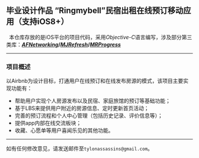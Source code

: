 ## 毕业设计作品 “Ringmybell”民宿出租在线预订移动应用（支持iOS8+）

&nbsp;&nbsp;本仓库存放的是iOS平台的项目代码，采用*Objective-C*语言编写，涉及部分第三类库：__*[AFNetworking](https://github.com/AFNetworking/AFNetworking)*/*[MJRefresh](https://github.com/CoderMJLee/MJRefresh)*/*[MRProgress](https://github.com/mrackwitz/MRProgress)*__

***

### 项目概述

以Airbnb为设计目标，打通用户在线预订和在线发布房源的模式，该项目主要实现功能有：

* 帮助用户实现个人房源发布以及民宿、家庭旅馆的预订等基础功能；
* 基于LBS来提供用户附近的房源信息、定时更新首页活动；
* 完善的预订流程和个人中心管理（包括历史记录、评价信息等）；
* 提供app内部在线交流板块；
* 收藏、心愿单等用户喜闻乐见的其他功能。

***

如有任何修改意见，请发送邮件至`tylonassassins@gmail.com`。
